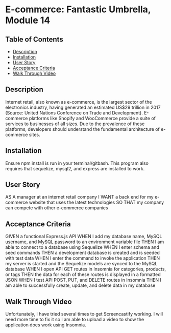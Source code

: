 # E-commerce: Fantastic Umbrella, Module 14

## Table of Contents
- [Description](#description)
- [Installation](#installation)
- [User Story](#user-story)
- [Acceptance Criteria](#acceptance-criteria)
- [Walk Through Video](#walk-through-video)

## Description
Internet retail, also known as e-commerce, is the largest sector of the electronics industry, having generated an estimated US$29 trillion in 2017 (Source: United Nations Conference on Trade and Development). E-commerce platforms like Shopify and WooCommerce provide a suite of services to businesses of all sizes. Due to the prevalence of these platforms, developers should understand the fundamental architecture of e-commerce sites.

## Installation
Ensure npm install is run in your terminal/gitbash. This program also requires that sequelize, mysql2, and express are installed to work.

## User Story
AS A manager at an internet retail company
I WANT a back end for my e-commerce website that uses the latest technologies
SO THAT my company can compete with other e-commerce companies

## Acceptance Criteria
GIVEN a functional Express.js API
WHEN I add my database name, MySQL username, and MySQL password to an environment variable file
THEN I am able to connect to a database using Sequelize
WHEN I enter schema and seed commands
THEN a development database is created and is seeded with test data
WHEN I enter the command to invoke the application
THEN my server is started and the Sequelize models are synced to the MySQL database
WHEN I open API GET routes in Insomnia for categories, products, or tags
THEN the data for each of these routes is displayed in a formatted JSON
WHEN I test API POST, PUT, and DELETE routes in Insomnia
THEN I am able to successfully create, update, and delete data in my database

## Walk Through Video
Unfortunately, I have tried several times to get Screencastify working. I will need more time to fix it so I am able to upload a video to show the application does work using Insomnia.